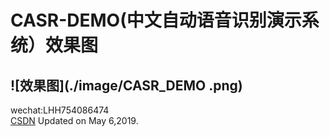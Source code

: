 # CASR-DEMO(中文自动语音识别演示系统）效果图

![效果图](./image/CASR_DEMO .png)
---
wechat:LHH754086474  
[CSDN](https://blog.csdn.net/lihangll)
Updated on May 6,2019.

